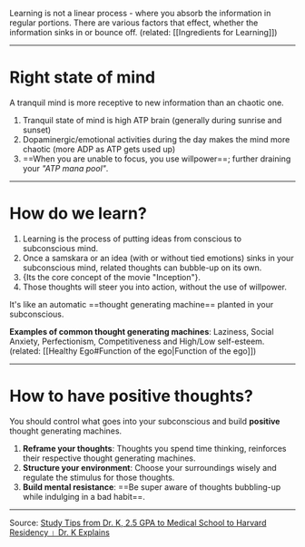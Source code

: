 Learning is not a linear process - where you absorb the information in regular portions. There are various factors that effect, whether the information sinks in or bounce off. 
(related: [[Ingredients for Learning]])
***
# Right state of mind
A tranquil mind is more receptive to new information than an chaotic one. 

1. Tranquil state of mind is high ATP brain (generally during sunrise and sunset) 
2. Dopaminergic/emotional activities during the day makes the mind more chaotic (more ADP as ATP gets used up) 
3. ==When you are unable to focus, you use willpower==; further draining your *"ATP mana pool"*.

***
# How do we learn?

1. Learning is the process of putting ideas from conscious to subconscious mind.
2. Once a samskara or an idea (with or without tied emotions) sinks in your subconscious mind, related thoughts can bubble-up on its own. 
3. {Its the core concept of the movie "Inception"}.
4. Those thoughts will steer you into action, without the use of willpower. 

It's like an automatic ==thought generating machine== planted in your subconscious. 

**Examples of common thought generating machines**: 
Laziness, Social Anxiety, Perfectionism, Competitiveness and High/Low self-esteem.
(related: [[Healthy Ego#Function of the ego|Function of the ego]])
***
# How to have positive thoughts? 

You should control what goes into your subconscious and build **positive** thought generating machines.

1. **Reframe your thoughts**: Thoughts you spend time thinking, reinforces their respective thought generating machines. 
2. **Structure your environment**: Choose your surroundings wisely and regulate the stimulus for those thoughts. 
3. **Build mental resistance**: ==Be super aware of thoughts bubbling-up while indulging in a bad habit==. 


---
Source: [Study Tips from Dr. K, 2.5 GPA to Medical School to Harvard Residency । Dr. K Explains](https://youtu.be/Lw4dMehQkgs) 

